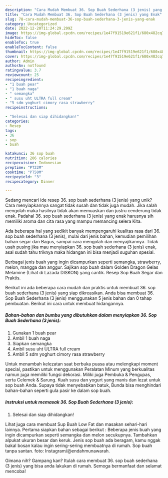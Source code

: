 ```yaml
---
description: "Cara Mudah Membuat 36. Sop Buah Sederhana (3 jenis) yang Enak"
title: "Cara Mudah Membuat 36. Sop Buah Sederhana (3 jenis) yang Enak"
slug: 78-cara-mudah-membuat-36-sop-buah-sederhana-3-jenis-yang-enak
category: Uncategorized
date: 2022-12-20T11:24:29.299Z
image: https://img-global.cpcdn.com/recipes/1e47f91519e621f1/680x482cq70/36-sop-buah-sederhana-3-jenis-foto-resep-utama.jpg
hideToc: false
enableToc: true
enableTocContent: false
thumbnail: https://img-global.cpcdn.com/recipes/1e47f91519e621f1/680x482cq70/36-sop-buah-sederhana-3-jenis-foto-resep-utama.jpg
cover: https://img-global.cpcdn.com/recipes/1e47f91519e621f1/680x482cq70/36-sop-buah-sederhana-3-jenis-foto-resep-utama.jpg
author: Admin
authorAv: notfound
ratingvalue: 3.7
reviewcount: 25
recipeingredient:
- "1 buah pear"
- "1 buah naga"
- " semangka"
- " susu uht ULTRA full cream"
- "5 sdm yoghurt cimory rasa strawberry"
recipeinstructions:

- "Selesai dan siap dihidangkan!"
categories:
- Resep
tags:
- 36
- sop
- buah

katakunci: 36 sop buah 
nutrition: 206 calories
recipecuisine: Indonesian
preptime: "PT22M"
cooktime: "PT50M"
recipeyield: "3"
recipecategory: Dinner

---
```





Sedang mencari ide resep 36. sop buah sederhana (3 jenis) yang unik? Cara menyiapkannya sangat tidak susah dan tidak juga mudah. Jika salah mengolah maka hasilnya tidak akan memuaskan dan justru cenderung tidak enak. Padahal 36. sop buah sederhana (3 jenis) yang enak harusnya sih memiliki aroma dan cita rasa yang mampu memancing selera Kita.





Ada beberapa hal yang sedikit banyak mempengaruhi kualitas rasa dari 36. sop buah sederhana (3 jenis), mulai dari jenis bahan, kemudian pemilihan bahan segar dan Bagus, sampai cara mengolah dan menyajikannya. Tidak usah pusing jika mau menyiapkan 36. sop buah sederhana (3 jenis) enak,      asal sudah tahu triknya maka hidangan ini bisa menjadi suguhan spesial.














Berbagai jenis buah yang ingin dicampurkan seperti semangka, strawberry, melon, mangga dan anggur. Sajikan sop buah dalam Golden Dragon Gelas Melamine (Lihat di Lazada DISKON) yang cantik. Resep Sop Buah Segar dan Praktis.






Berikut ini ada beberapa cara mudah dan praktis untuk membuat 36. sop buah sederhana (3 jenis) yang siap dikreasikan. Anda bisa membuat 36. Sop Buah Sederhana (3 jenis) menggunakan 5 jenis bahan dan 0 tahap pembuatan. Berikut ini cara untuk membuat hidangannya.

<!--inarticleads1-->

##### Bahan-bahan dan bumbu yang dibutuhkan dalam menyiapkan 36. Sop Buah Sederhana (3 jenis):

1. Gunakan 1 buah pear
1. Ambil 1 buah naga
1. Siapkan  semangka
1. Ambil  susu uht ULTRA full cream
1. Ambil 5 sdm yoghurt cimory rasa strawberry


Untuk menambah kelezatan saat berbuka puasa atau melengkapi moment special, pastikan untuk menggunakan Peralatan Minum yang berkualitas namun juga memiliki fungsi dekorasi. Miliki juga Pembuka &amp; Pengupas, serta Celemek &amp; Sarung. Kuah susu dan yogurt yang manis dan lezat untuk sop buah Anda. Supaya tidak menyebabkan batuk, Bunda bisa menghindari bahan-bahan seperti gula pasir ke dalam sop buah. 

<!--inarticleads2-->

##### Instruksi untuk memasak 36. Sop Buah Sederhana (3 jenis):


1. Selesai dan siap dihidangkan!

Lihat juga cara membuat Sup Buah Low Fat dan masakan sehari-hari lainnya. Pertama siapkan bahan sebagai berikut : Beberapa jenis buah yang ingin dicampurkan seperti semangka dan melon secukupnya. Tambahkan alpukat ukuran besar dan keruk. Jenis sop buah ada beragam, kamu nggak bakal bosan kalau ingin sering-sering membuatnya di rumah. Sop buah tanpa santan. foto: Instagram/@endahmunawarah. 

Gimana nih? Gampang kan? Itulah cara membuat 36. sop buah sederhana (3 jenis) yang bisa anda lakukan di rumah. Semoga bermanfaat dan selamat mencoba!
